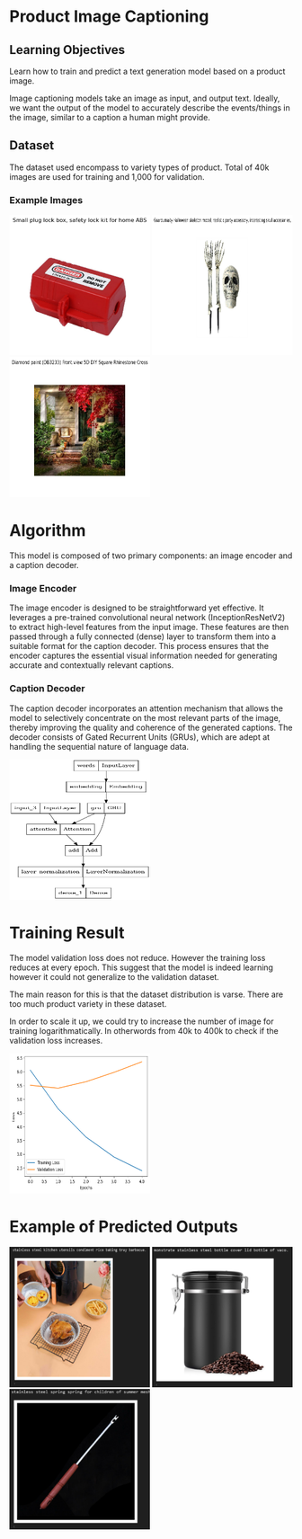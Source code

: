 # Product Image Captioning

## Learning Objectives

Learn how to train and predict a text generation model based on a product image.

Image captioning models take an image as input, and output text. Ideally, we want the output of the model to accurately describe the events/things in the image, similar to a caption a human might provide.

## Dataset

The dataset used encompass to variety types of product. Total of 40k images are used for training and 1,000 for validation.
### Example Images
<img src="images/output.png" width="250" height="250">
<img src="images/output2.png" width="250" height="250">
<img src="images/output3.png" width="250" height="250">

# Algorithm
This model is composed of two primary components: an image encoder and a caption decoder.

### Image Encoder
The image encoder is designed to be straightforward yet effective. It leverages a pre-trained convolutional neural network (InceptionResNetV2) to extract high-level features from the input image. These features are then passed through a fully connected (dense) layer to transform them into a suitable format for the caption decoder. This process ensures that the encoder captures the essential visual information needed for generating accurate and contextually relevant captions.

### Caption Decoder
The caption decoder incorporates an attention mechanism that allows the model to selectively concentrate on the most relevant parts of the image, thereby improving the quality and coherence of the generated captions. The decoder consists of Gated Recurrent Units (GRUs), which are adept at handling the sequential nature of language data.

<img src="images/image.png" width="250" height="250">

# Training Result
The model validation loss does not reduce. However the training loss reduces at every epoch. This suggest that the model is indeed learning however it could not generalize to the validation dataset.

The main reason for this is that the dataset distribution is varse. There are too much product variety in these dataset. 

In order to scale it up, we could try to increase the number of image for training logarithmatically. In otherwords from 40k to 400k to check if the validation loss increases.

<img src="images/training.png" width="250" height="250">

# Example of Predicted Outputs
<img src="images/predict1.png" width="250" height="250">
<img src="images/predict2.png" width="250" height="250">
<img src="images/predict3.png" width="250" height="250">